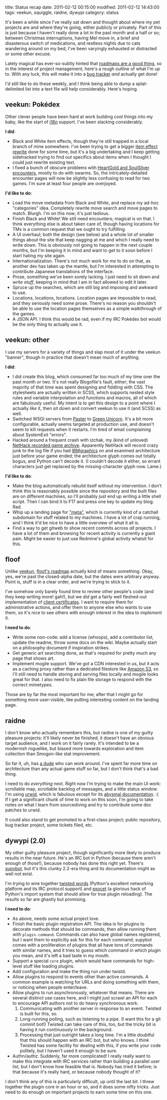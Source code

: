 title: Status recap
date: 2011-02-12 00:15:00
modified: 2011-02-12 14:43:00
tags: veekun, squiggle, raidne, dywypi
category: status

It's been a while since I've really sat down and thought about where my pet projects are and where they're going, either publicly or privately.  Part of this is just because I haven't really done a lot in the past month and a half or so; between Christmas interruptions, having Mel move in, a brief and disasterous switch of medications, and restless nights due to cats wandering around on my bed, I've been varyingly exhausted or distracted or some other excuse.

Lately magical has ever-so-subtly hinted that [roadmaps are a good thing][roadmapping], so in the interest of project management, here's a rough outline of what I'm up to.  With any luck, this will make it into a [bug tracker][redmine] _and_ actually get done!

I'd still like to do these weekly, and I think being able to dump a splat-delimited list into a text file will help considerably.  Here's hoping.

<!-- more -->

## veekun: Pokédex

Other clever people have been hard at work building cool things into my baby, like the start of [i18n][veekun i18n] support.  I've been slacking considerably.

**I did**:

* Black and White item effects, though they're still trapped in a local branch of mine somewhere.  I've been trying to get a bigger [item effect rewrite][veekun item rewrite] done for some time, but it's a big undertaking and I keep getting sidetracked trying to find out specifics about items when I thought I could just rewrite existing text.
* I fixed a bunch of obscure problems with [HeartGold and SoulSilver encounters][veekun hgss encounters], mostly to do with swarms.  So, the intricately-detailed encounter pages will now be slightly less confusing to read for two games.  I'm sure at least four people are overjoyed.

**I'd like to do**:

* Load the move metadata from Black and White, and replace my ad-hoc "categories" idea.  Completely rewrite move search and move pages to match.  Blurgh.  I'm on this now; it's just tedious.
* Finish Black and White!  We still need encounters; magical is on that.  I think everything else is about taken care of, though having locations for TMs is a common request that we ought to try fulfilling.
* A UI overhaul; both the design (see below) and a whole lot of smaller things about the site that keep nagging at me and which I really need to write down.  This is obviously not going to happen in the next couple months, but I'm keeping it in mind and want to get to it soon before I start hating my site again.
* Internationalization.  There's not much work for _me_ to do on that, as another dev has taken up the mantle, but I'm interested in attempting to contribute Japanese translations of the interface.
* Prose, something we've been sorely lacking.  I just need to sit down and _write stuff_, keeping in mind that I am in fact allowed to edit it later.
* Spruce up the searches, which are still big and imposing and awkward to use.
* Locations, locations, locations.  Location pages are impossible to read, and they seriously need some prose.  There's no reason you shouldn't be able to use the location pages themselves as a simple walkthrough of the games.
* A JSON API.  I think this would be rad, even if my IRC Pokédex bot would be the only thing to actually use it.


## veekun: other

I use my servers for a variety of things and slap most of it under the veekun "banner", though in practice that doesn't mean much of anything.

**I did**:

* I did create this blog, which consumed far too much of my time over the past month or two.  It's not really Blogofile's fault, either; the vast majority of that time was spent designing and fiddling with CSS.  The stylesheets are actually written in SCSS, which supports nested style rules and variable interpolation and functions and macros, all of which are fabulously useful.  My intent is to get this design to a point where I actually _like_ it, then sit down and convert veekun to use it (and SCSS) as well.
* Switched WSGI servers from [Paster][paster] to [Green Unicorn][gunicorn].  It's a bit more configurable, actually seems targeted at production use, and doesn't seem to kill requests when it restarts.  I'm tired of email complaining about SystemExit "errors".
* Hacked around a frequent crash with izchak, my (kind of unloved) [NetHack recorded game archive][izchak].  Apparently NetHack will record crazy junk to the log file if you had [IBMgraphics][ibmgraphics] on and examined architecture just before your game ended; the architecture glyph comes out totally bogus, and Python can't decode it.  (I couldn't decode it either, so errant characters just get replaced by the missing-character glyph now.  Lame.)

**I'd like to do**:

* Make the blog automatically rebuild itself without my intervention.  I don't think this is reasonably possible since the repository and the built files are on different machines, so I'll probably just end up writing a little shell script.  Then I can bind it to F17 and press one key to update my blog.  Rad.
* Whip up a landing page for ["meta"][meta], which is currently kind of a catchall subdomain for stuff related to my machines.  I have a lot of crap running, and I think it'd be nice to have a little overview of what it all is.
* Find a way to get gitweb to show recent commits across _all_ projects.  I have a lot of them and browsing for recent activity is currently a giant pain.  Might be easier to just use Redmine's global activity whatsit for this.


## floof

Unlike [veekun][veekun roadmap], [floof's roadmap][floof roadmap] actually kind of means something.  Okay, yes, we're past the closed-alpha date, but the dates were arbitrary anyway.  Point is, stuff is in a clear order, and we're trying to stick to it.

I've somehow only barely found time to review other people's code (and they keep writing more!  gah!), but we _did_ get a fairly well fleshed-out implementation of [client certificates][client certs].  I want to require them for administrative actions, and offer them to anyone else who wants to use them, so it's nice to see others with enough interest in the idea to _implement_ it.

**I need to do**:

* Write some non-code: add a license (whoops), add a contributor list, update the readme, throw some docs on the wiki.  Maybe actually start on a philosophy document if inspiration strikes.
* Get generic art searching done, as that's required for pretty much any page that shows art.
* Implement mogile support.  We've got a CDN interested in us, but it acts as a caching proxy rather than a dedicated filestore like [Amazon S3][s3], so I'll still need to handle storing and serving files locally and mogile looks great for that.  I also need to fix plain file storage to respond with the correct mimetypes.

Those are by far the most important for me; after that I might go for something more user-visible, like putting interesting content on the landing page.


## raidne

I don't know who actually remembers this, but raidne is one of my guilty pleasure projects: it'll likely never be finished, it doesn't have an obvious target audience, and I work on it fairly rarely.  It's intended to be a modernish roguelike, but biased more towards exploration and item collection than Smogon-like stat improvement.

So far it, uh, has [a dude][u263b] who can work around.  I've spent far more time on architecture than any actual game stuff so far, but I don't think that's a bad thing.

I need to do _everything_ next.  Right now I'm trying to make the main UI work: scrollable map, scrollable backlog of messages, and a little status window.  I'm using [urwid][urwid], which is fabulous except for its [abysmal documentation][urwid docs].  :(  If I get a significant chunk of time to work on this soon, I'm going to take notes on what I learn from sourcediving and try to contribute some doc patches to urwid.

It could also stand to get promoted to a first-class project; public repository, bug tracker project, some tickets filed, etc.


## dywypi (2.0)

My _other_ guilty pleasure project, though significantly more likely to produce results in the near future.  He's an IRC bot in Python (because there aren't enough of _those_!), because nobody has done this right yet.  There's [supybot][supybot], but it's this clunky 2.2-era thing and its documentation might as well not exist.

I'm trying to wire together [twisted words][twisted words] (Python's excellent networking platform and its IRC protocol support) and [exocet][exocet] (a glorious hack of Python's import system that should allow for true plugin reloading).  The results so far are ghastly but promising.

**I need to do**:

* As above, needs some actual project love.
* Finish the basic plugin registration API.  The idea is for plugins to decorate methods that should be commands, then allow running them with `plugin.command`.  Commands can also have global names registered, but I want them to explicitly ask for this for each command; supybot comes with a proliferation of plugins that all have tons of commands with similar names, and it tries to guess which command in which plugin you mean, and it's left a bad taste in my mouth.
* Support a special `core` plugin, which would have commands for high-level stuff like loading plugins.
* Add configuration and make the thing run under twistd.
* Allow plugins to respond to events other than active commands.  A common example is watching for URLs and doing something with them, or noticing when people enter/leave.
* Allow plugins to run asynchronously, whatever that means.  There are several distinct use cases here, and I might just scrawl an API for each to encourage API authors not to do heavy synchronous work.
    1. Communicating with another server in response to an event.  Twisted is built for this, so.
    2. Long-running polling, such as listening to a pipe.  (I want this for a git commit bot!)  Twisted can take care of this, too, but the tricky bit is having it run continuously in the background.
    3. Processing that just outright takes a long time.  I'm a little doubtful that this should happen with an IRC bot, but who knows.  I _think_ Twisted has some facility for dealing with this, if you write your code politely, but I haven't used it enough to be sure.
* Authn/authz.  Suddenly, far more complicated!  I really really want to make this integrate with IRC services rather than building a parallel user list, but I don't know how feasible that is.  Nobody has tried it before; is that because it's really hard, or because nobody thought of it?

I don't think any of this is particularly difficult, up until the last bit.  I threw together the plugin core in an hour or so, and it does some nifty tricks.  Just need to do enough on important projects to earn some time on this one.


[client certs]: http://www.gnegg.ch/2008/05/why-is-nobody-using-ssl-client-certificates/
[exocet]: http://washort.twistedmatrix.com/2011/01/introducing-exocet.html
[floof roadmap]: http://bugs.veekun.com/projects/floof/roadmap
[gunicorn]: http://gunicorn.org/
[ibmgraphics]: http://nethackwiki.com/wiki/IBMgraphics
[izchak]: http://nethack.veekun.com/
[meta]: http://meta.veekun.com/
[paster]: http://pythonpaste.org/
[redmine]: http://bugs.veekun.com/
[roadmapping]: http://blogs.gnome.org/bolsh/2011/02/07/drawing-up-a-roadmap/
[s3]: http://aws.amazon.com/s3/
[supybot]: http://sourceforge.net/projects/supybot/
[twisted words]: http://twistedmatrix.com/trac/wiki/TwistedWords
[u263b]: http://www.fileformat.info/info/unicode/char/263b/index.htm
[urwid]: http://excess.org/urwid/
[urwid docs]: http://excess.org/urwid/reference.html
[veekun i18n]: http://bugs.veekun.com/issues/401
[veekun item rewrite]: http://bugs.veekun.com/issues/247
[veekun hgss encounters]: http://bugs.veekun.com/issues/297
[veekun roadmap]: http://bugs.veekun.com/projects/veekun/roadmap
